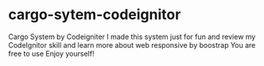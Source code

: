 # cargo-sytem-codeignitor
Cargo System by Codeigniter
I made this system just for fun and review my CodeIgnitor skill and learn more about web responsive by boostrap
You are free to use
Enjoy yourself!
